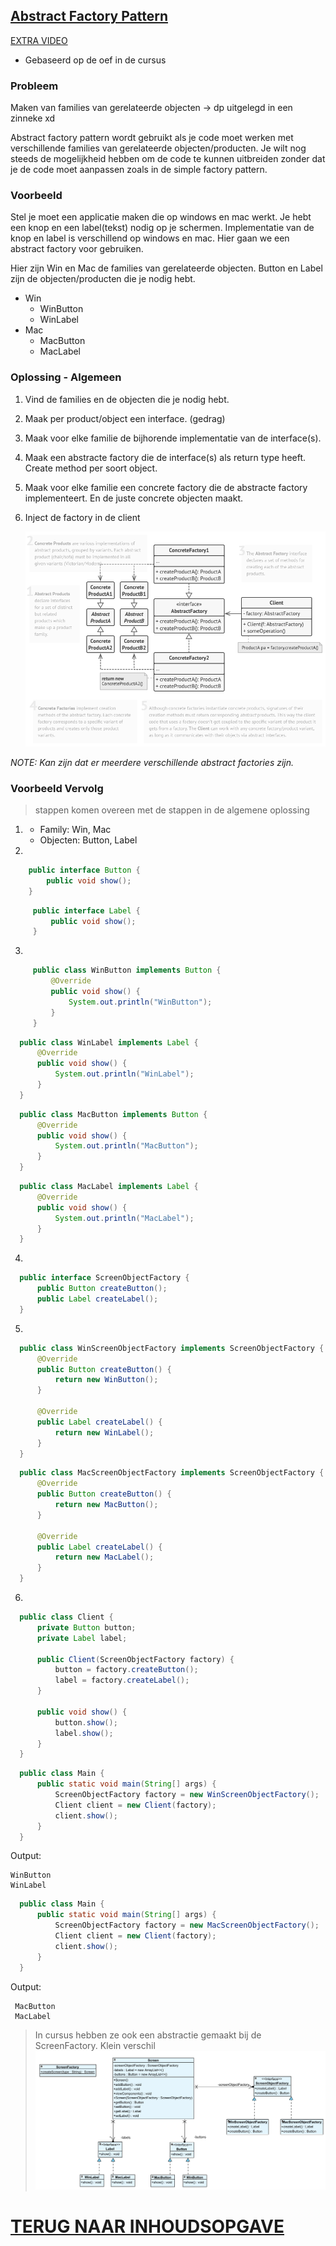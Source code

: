 ## [Abstract Factory Pattern](https://www.youtube.com/watch?v=v-GiuMmsXj4&list=PLrhzvIcii6GNjpARdnO4ueTUAVR9eMBpc&index=7)

[EXTRA VIDEO](https://www.youtube.com/watch?v=QNpwWkdFvgQ)

- Gebaseerd op de oef in de cursus

### Probleem

Maken van families van gerelateerde objecten → dp uitgelegd in een zinneke xd

Abstract factory pattern wordt gebruikt als je code moet werken met verschillende families van gerelateerde
objecten/producten.
Je wilt nog steeds de mogelijkheid hebben om de code te kunnen uitbreiden zonder dat je de code moet aanpassen zoals in
de simple factory pattern.

### Voorbeeld

Stel je moet een applicatie maken die op windows en mac werkt.
Je hebt een knop en een label(tekst) nodig op je schermen.
Implementatie van de knop en label is verschillend op windows en mac.
Hier gaan we een abstract factory voor gebruiken.

Hier zijn Win en Mac de families van gerelateerde objecten.
Button en Label zijn de objecten/producten die je nodig hebt.

- Win
    - WinButton
    - WinLabel
- Mac
    - MacButton
    - MacLabel

### Oplossing - Algemeen

1. Vind de families en de objecten die je nodig hebt.
2. Maak per product/object een interface. (gedrag)
3. Maak voor elke familie de bijhorende implementatie van de interface(s).
4. Maak een abstracte factory die de interface(s) als return type heeft. Create method per soort object.
5. Maak voor elke familie een concrete factory die de abstracte factory implementeert. En de juste concrete objecten
   maakt.
6. Inject de factory in de client

   ![AbstractFactoryUML](img.png)

_NOTE: Kan zijn dat er meerdere verschillende abstract factories zijn._

### Voorbeeld Vervolg

> stappen komen overeen met de stappen in de algemene oplossing

1.
    - Family: Win, Mac
    - Objecten: Button, Label
2.

```java
    public interface Button {
        public void show();
    }

```

```java
     public interface Label {
         public void show();
     }

```

3.

```java
     public class WinButton implements Button {
         @Override
         public void show() {
             System.out.println("WinButton");
         }
     }
```

```java
  public class WinLabel implements Label {
      @Override
      public void show() {
          System.out.println("WinLabel");
      }
  }
```

```java
  public class MacButton implements Button {
      @Override
      public void show() {
          System.out.println("MacButton");
      }
  }
```

```java
  public class MacLabel implements Label {
      @Override
      public void show() {
          System.out.println("MacLabel");
      }
  }
```

4.

```java
  public interface ScreenObjectFactory {
      public Button createButton();
      public Label createLabel();
  }
```

5.

```java
  public class WinScreenObjectFactory implements ScreenObjectFactory {
      @Override
      public Button createButton() {
          return new WinButton();
      }

      @Override
      public Label createLabel() {
          return new WinLabel();
      }
  }
```

```java
  public class MacScreenObjectFactory implements ScreenObjectFactory {
      @Override
      public Button createButton() {
          return new MacButton();
      }

      @Override
      public Label createLabel() {
          return new MacLabel();
      }
  }
```

6.

```java
  public class Client {
      private Button button;
      private Label label;

      public Client(ScreenObjectFactory factory) {
          button = factory.createButton();
          label = factory.createLabel();
      }

      public void show() {
          button.show();
          label.show();
      }
  }
```

```java
  public class Main {
      public static void main(String[] args) {
          ScreenObjectFactory factory = new WinScreenObjectFactory();
          Client client = new Client(factory);
          client.show();
      }
  }
```

Output:

```text
WinButton
WinLabel
```

```java
  public class Main {
      public static void main(String[] args) {
          ScreenObjectFactory factory = new MacScreenObjectFactory();
          Client client = new Client(factory);
          client.show();
      }
  }
```

Output:

```text
 MacButton
 MacLabel
```

> In cursus hebben ze ook een abstractie gemaakt bij de ScreenFactory. Klein verschil
> ![img_1.png](img_1.png)

# [TERUG NAAR INHOUDSOPGAVE](../../README.md)
